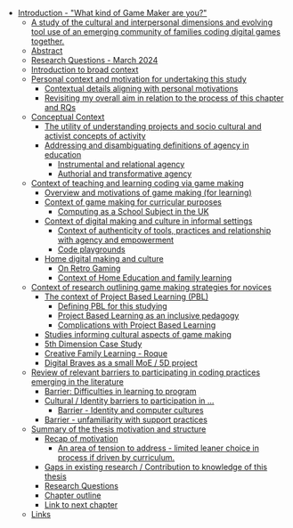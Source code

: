 -   [Introduction - "What kind of Game Maker are
    you?"](#introduction---what-kind-of-game-maker-are-you)
    -   [A study of the cultural and interpersonal dimensions and
        evolving tool use of an emerging community of families coding
        digital games
        together.](#a-study-of-the-cultural-and-interpersonal-dimensions-and-evolving-tool-use-of-an-emerging-community-of-families-coding-digital-games-together.)
    -   [Abstract](#abstract)
    -   [Research Questions - March
        2024](#research-questions---march-2024)
    -   [Introduction to broad context](#introduction-to-broad-context)
    -   [Personal context and motivation for undertaking this
        study](#personal-context-and-motivation-for-undertaking-this-study)
        -   [Contextual details aligning with personal
            motivations](#contextual-details-aligning-with-personal-motivations)
        -   [Revisiting my overall aim in relation to the process of
            this chapter and
            RQs](#revisiting-my-overall-aim-in-relation-to-the-process-of-this-chapter-and-rqs)
    -   [Conceptual Context](#conceptual-context)
        -   [The utility of understanding projects and socio cultural
            and activist concepts of
            activity](#the-utility-of-understanding-projects-and-socio-cultural-and-activist-concepts-of-activity)
        -   [Addressing and disambiguating definitions of agency in
            education](#addressing-and-disambiguating-definitions-of-agency-in-education)
            -   [Instrumental and relational
                agency](#instrumental-and-relational-agency)
            -   [Authorial and transformative
                agency](#authorial-and-transformative-agency)
    -   [Context of teaching and learning coding via game
        making](#context-of-teaching-and-learning-coding-via-game-making)
        -   [Overview and motivations of game making (for
            learning)](#overview-and-motivations-of-game-making-for-learning)
        -   [Context of game making for curricular
            purposes](#context-of-game-making-for-curricular-purposes)
            -   [Computing as a School Subject in the
                UK](#computing-as-a-school-subject-in-the-uk)
        -   [Context of digital making and culture in informal
            settings](#context-of-digital-making-and-culture-in-informal-settings)
            -   [Context of authenticity of tools, practices and
                relationship with agency and
                empowerment](#context-of-authenticity-of-tools-practices-and-relationship-with-agency-and-empowerment)
            -   [Code playgrounds](#code-playgrounds)
        -   [Home digital making and
            culture](#home-digital-making-and-culture)
            -   [On Retro Gaming](#on-retro-gaming)
            -   [Context of Home Education and family
                learning](#context-of-home-education-and-family-learning)
    -   [Context of research outlining game making strategies for
        novices](#context-of-research-outlining-game-making-strategies-for-novices)
        -   [The context of Project Based Learning
            (PBL)](#the-context-of-project-based-learning-pbl)
            -   [Defining PBL for this
                studying](#defining-pbl-for-this-studying)
            -   [Project Based Learning as an inclusive
                pedagogy](#project-based-learning-as-an-inclusive-pedagogy)
            -   [Complications with Project Based
                Learning](#complications-with-project-based-learning)
        -   [Studies informing cultural aspects of game
            making](#studies-informing-cultural-aspects-of-game-making)
        -   [5th Dimension Case Study](#th-dimension-case-study)
        -   [Creative Family Learning -
            Roque](#creative-family-learning---roque)
        -   [Digital Braves as a small MoE / 5D
            project](#digital-braves-as-a-small-moe-5d-project)
    -   [Review of relevant barriers to participating in coding
        practices emerging in the
        literature](#review-of-relevant-barriers-to-participating-in-coding-practices-emerging-in-the-literature)
        -   [Barrier: Difficulties in learning to
            program](#barrier-difficulties-in-learning-to-program)
        -   [Cultural / Identity barriers to participation in
            ...](#cultural-identity-barriers-to-participation-in)
            -   [Barrier - Identity and computer
                cultures](#barrier---identity-and-computer-cultures)
        -   [Barrier - unfamiliarity with support
            practices](#barrier---unfamiliarity-with-support-practices)
    -   [Summary of the thesis motivation and
        structure](#summary-of-the-thesis-motivation-and-structure)
        -   [Recap of motivation](#recap-of-motivation)
            -   [An area of tension to address - limited leaner choice
                in process if driven by
                curriculum.](#an-area-of-tension-to-address---limited-leaner-choice-in-process-if-driven-by-curriculum.)
        -   [Gaps in existing research / Contribution to knowledge of
            this
            thesis](#gaps-in-existing-research-contribution-to-knowledge-of-this-thesis)
        -   [Research Questions](#research-questions)
        -   [Chapter outline](#chapter-outline)
        -   [Link to next chapter](#link-to-next-chapter)
    -   [Links](#links)
